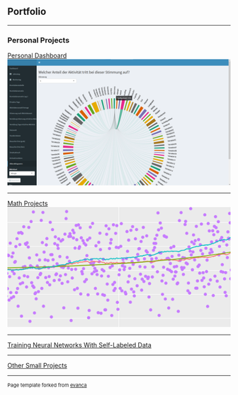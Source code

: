 ## Portfolio

---

### Personal Projects

[Personal Dashboard](/projects/personal_dashboard)
<img src="projects/personal_dashboard/images/Akkorddiagramm anonymisiert.png?raw=true"/>

<!---
---
[Project 2 Title](/pdf/sample_presentation.pdf)
<img src="images/dummy_thumbnail.jpg?raw=true"/>
--->
---
[Math Projects](/projects/math_projects)
<img src="projects/math_projects/images/math_project_thumbnail.png?raw=true"/>

---
[Training Neural Networks With Self-Labeled Data](/projects/refeeding_predicted_labels)

---
[Other Small Projects](/projects/other_projects)


<!---
---

### Category Name 2

- [Project 1 Title](http://example.com/)
- [Project 2 Title](http://example.com/)
- [Project 3 Title](http://example.com/)
- [Project 4 Title](http://example.com/)
- [Project 5 Title](http://example.com/)
--->



---
<p style="font-size:11px">Page template forked from <a href="https://github.com/evanca/quick-portfolio" target="_blank" rel="noopener noreferrer">evanca</a></p>
<!-- Remove above link if you don't want to attibute -->

